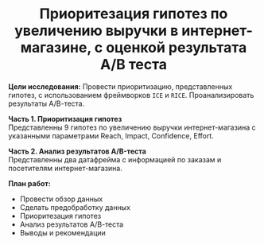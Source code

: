 # <center>Приоритезация гипотез по увеличению выручки в интернет-магазине, с оценкой результата A/B теста</center>

**Цели исследования:** Провести приоритизацию, представленных гипотез, с использованием фреймворков `ICE` и `RICE`. Проанализировать результаты А/В-теста.

**Часть 1. Приоритизация гипотез**  
Представленны 9 гипотез по увеличению выручки интернет-магазина с указанными параметрами Reach, Impact, Confidence, Effort.

**Часть 2. Анализ результатов A/B-теста**  
Представленны два датафрейма с информацией по заказам и посетителям интернет-магазина.

**План работ:**  
 - Провести обзор данных
 - Сделать предобработку данных
 - Приоритезация гипотез
 - Анализ результатов А/В-теста
 - Выводы и рекомендации

